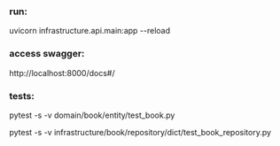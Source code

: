### run:

uvicorn infrastructure.api.main:app --reload

### access swagger:

http://localhost:8000/docs#/

### tests:

pytest -s -v domain/book/entity/test_book.py

pytest -s -v infrastructure/book/repository/dict/test_book_repository.py